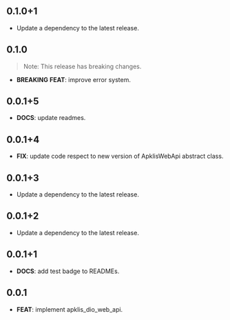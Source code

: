 ## 0.1.0+1

 - Update a dependency to the latest release.

## 0.1.0

> Note: This release has breaking changes.

 - **BREAKING** **FEAT**: improve error system.

## 0.0.1+5

 - **DOCS**: update readmes.

## 0.0.1+4

 - **FIX**: update code respect to new version of ApklisWebApi abstract class.

## 0.0.1+3

 - Update a dependency to the latest release.

## 0.0.1+2

 - Update a dependency to the latest release.

## 0.0.1+1

 - **DOCS**: add test badge to READMEs.

## 0.0.1

 - **FEAT**: implement apklis_dio_web_api.

